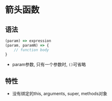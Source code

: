 # 箭头函数

## 语法

```javascript
(param) => expression
(param, paramN) => {
    // function body
}
```

- param参数, 只有一个参数时, `()`可省略

## 特性

- 没有绑定的this, arguments, super, methods对象
